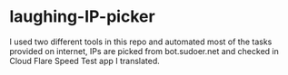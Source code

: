 # laughing-IP-picker
I used two different tools in this repo and automated most of the tasks provided on internet, IPs are picked from bot.sudoer.net and checked in Cloud Flare Speed Test app I translated.
